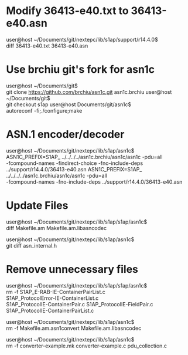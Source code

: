 Modify 36413-e40.txt to 36413-e40.asn
===========================================
user@host ~/Documents/git/nextepc/lib/s1ap/support/r14.4.0$ \
    diff 36413-e40.txt 36413-e40.asn

Use brchiu git's fork for asn1c
===========================================
user@host ~/Documents/git$ \
    git clone https://github.com/brchiu/asn1c.git asn1c.brchiu
user@host ~/Documents/git$ \
    git checkout s1ap
user@host Documents/git/asn1c$ \
    autoreconf -fi;./configure;make

ASN.1 encoder/decoder
===========================================
user@host ~/Documents/git/nextepc/lib/s1ap/asn1c$ \
    ASN1C_PREFIX=S1AP_ ../../../../asn1c.brchiu/asn1c/asn1c -pdu=all \
    -fcompound-names -findirect-choice -fno-include-deps \
    ../support/r14.4.0/36413-e40.asn
    ASN1C_PREFIX=S1AP_ ../../../../asn1c.brchiu/asn1c/asn1c -pdu=all \
    -fcompound-names -fno-include-deps ../support/r14.4.0/36413-e40.asn

Update Files
===========================================
user@host ~/Documents/git/nextepc/lib/s1ap/s1ap/asn1c$ \
    diff Makefile.am Makefile.am.libasncodec

user@host ~/Documents/git/nextepc/lib/s1ap/asn1c$ \
    git diff asn_internal.h

Remove unnecessary files
===========================================
user@host ~/Documents/git/nextepc/lib/s1ap/s1ap/asn1c$ \
    rm -f S1AP_E-RAB-IE-ContainerPairList.c \
    S1AP_ProtocolError-IE-ContainerList.c \
    S1AP_ProtocolIE-ContainerPair.c S1AP_ProtocolIE-FieldPair.c \
    S1AP_ProtocolIE-ContainerPairList.c

user@host ~/Documents/git/nextepc/lib/s1ap/asn1c$ \
    rm -f Makefile.am.asn1convert Makefile.am.libasncodec

user@host ~/Documents/git/nextepc/lib/s1ap/asn1c$ \
    rm -f converter-example.mk converter-example.c pdu_collection.c


